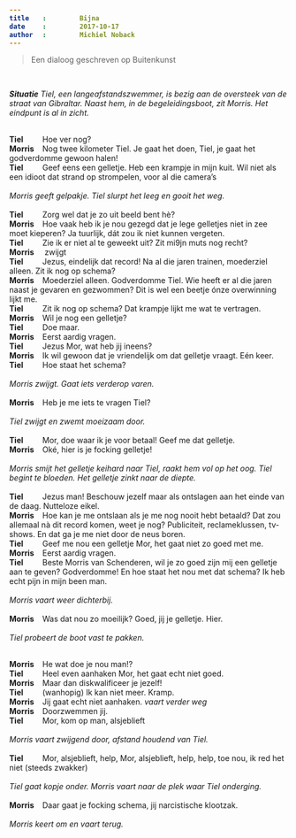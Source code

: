 ```yaml
---
title: Bijna
date: 2017-10-17
author: Michiel Noback
---
```


> Een dialoog geschreven op Buitenkunst

<br>

_**Situatie**
Tiel, een langeafstandszwemmer, is bezig aan de oversteek van de straat van Gibraltar. Naast hem, in de begeleidingsboot, zit Morris. Het eindpunt is al in zicht._
<br>
<br>

<style type="text/css">

span{
  display: inline-block;
  width: 60px;
  font-weight: bold;
}

</style>


<span>Tiel</span>Hoe ver nog?  
<span>Morris</span>Nog twee kilometer Tiel. Je gaat het doen, Tiel, je gaat het godverdomme gewoon halen!  
<span>Tiel</span>Geef eens een gelletje. Heb een krampje in mijn kuit. Wil niet als een idioot dat strand op strompelen, voor al die camera’s  
<br>
_Morris geeft gelpakje. Tiel slurpt het leeg en gooit het weg._  
<br>
<span>Tiel</span>Zorg wel dat je zo uit beeld bent hè?  
<span>Morris</span>Hoe vaak heb ik je nou gezegd dat je lege gelletjes niet in zee moet kieperen? Ja tuurlijk, dát zou ik niet kunnen vergeten.  
<span>Tiel</span>Zie ik er niet al te geweekt uit? Zit mi9jn muts nog recht?  
<span>Morris</span> zwijgt  
<span>Tiel</span>Jezus, eindelijk dat record! Na al die jaren trainen, moederziel alleen. Zit ik nog op schema?  
<span>Morris</span>Moederziel alleen. Godverdomme Tiel. Wie heeft er al die jaren naast je gevaren en gezwommen? Dit is wel een beetje ónze overwinning lijkt me.  
<span>Tiel</span>Zit ik nog op schema? Dat krampje lijkt me wat te vertragen.  
<span>Morris</span>Wil je nog een gelletje?  
<span>Tiel</span>Doe maar.  
<span>Morris</span>Eerst aardig vragen.  
<span>Tiel</span>Jezus Mor, wat heb jij ineens?  
<span>Morris</span>Ik wil gewoon dat je vriendelijk om dat gelletje vraagt. Eén keer.  
<span>Tiel</span>Hoe staat het schema?  
<br>
_Morris zwijgt. Gaat iets verderop varen._  
<br>
<span>Morris</span>Heb je me iets te vragen Tiel?  
<br>
_Tiel zwijgt en zwemt moeizaam door._  
<br>
<span>Tiel</span>Mor, doe waar ik je voor betaal! Geef me dat gelletje.  
<span>Morris</span>Oké, hier is je focking gelletje!  
<br>
_Morris smijt het gelletje keihard naar Tiel, raakt hem vol op het oog. Tiel begint te bloeden. Het gelletje zinkt naar de diepte._
<br>  
<span>Tiel</span>Jezus man! Beschouw jezelf maar als ontslagen aan het einde van de daag. Nutteloze eikel.  
<span>Morris</span>Hoe kan je me ontslaan als je me nog nooit hebt betaald? Dat zou allemaal nà dit record komen, weet je nog? Publiciteit, reclameklussen, tv-shows. En dat ga je me niet door de neus boren.  
<span>Tiel</span>Geef me nou een gelletje Mor, het gaat niet zo goed met me.  
<span>Morris</span>Eerst aardig vragen.  
<span>Tiel</span>Beste Morris van Schenderen, wil je zo goed zijn mij een gelletje aan te geven? Godverdomme! En hoe staat het nou met dat schema? Ik heb echt pijn in mijn been man.  
<br>
_Morris vaart weer dichterbij._  
<br>
<span>Morris</span>Was dat nou zo moeilijk? Goed, jij je gelletje. Hier.  
<br>
_Tiel probeert de boot vast te pakken._  
<br>

<span>Morris</span>He wat doe je nou man!?  
<span>Tiel</span>Heel even aanhaken Mor, het gaat echt niet goed.  
<span>Morris</span>Maar dan diskwalificeer je jezelf!  
<span>Tiel</span>(wanhopig) Ik kan niet meer. Kramp.  
<span>Morris</span>Jij gaat echt niet aanhaken.  _vaart verder weg_  
<span>Morris</span>Doorzwemmen jij.  
<span>Tiel</span>Mor, kom op man, alsjeblieft  
<br>
_Morris vaart zwijgend door, afstand houdend van Tiel._  
<br>
<span>Tiel</span>Mor, alsjeblieft, help, Mor, alsjeblieft, help, help, toe nou, ik red het niet (steeds zwakker)  
<br>
_Tiel gaat kopje onder. Morris vaart naar de plek waar Tiel onderging._  
<br>
<span>Morris</span>Daar gaat je focking schema, jij narcistische klootzak.  
<br>
_Morris keert om en vaart terug._  
